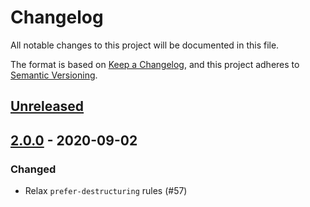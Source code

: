 # Changelog

All notable changes to this project will be documented in this file.

The format is based on [Keep a Changelog](https://keepachangelog.com/en/1.0.0/), and this project adheres to [Semantic Versioning](https://semver.org/spec/v2.0.0.html).

## [Unreleased]

## [2.0.0] - 2020-09-02

### Changed

- Relax `prefer-destructuring` rules (#57)

[Unreleased]:https://github.com/MetaMask/eslint-config/compare/v2.0.0...HEAD
[2.0.0]:https://github.com/MetaMask/eslint-config/tree/v2.0.0
